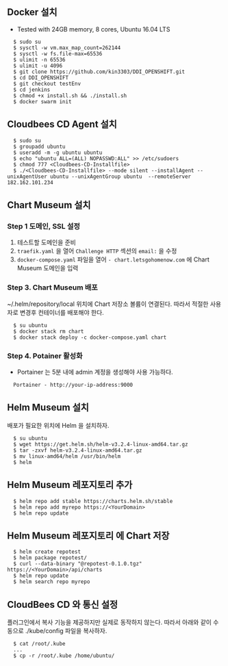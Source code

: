 
## Docker 설치

- Tested with 24GB memory, 8 cores,  Ubuntu 16.04 LTS  

```console
  $ sudo su 
  $ sysctl -w vm.max_map_count=262144
  $ sysctl -w fs.file-max=65536
  $ ulimit -n 65536
  $ ulimit -u 4096
  $ git clone https://github.com/kin3303/DDI_OPENSHIFT.git
  $ cd DDI_OPENSHIFT
  $ git checkout testEnv
  $ cd jenkins
  $ chmod +x install.sh && ./install.sh
  $ docker swarm init
```

## Cloudbees CD Agent 설치

```console
  $ sudo su
  $ groupadd ubuntu
  $ useradd -m -g ubuntu ubuntu
  $ echo "ubuntu ALL=(ALL) NOPASSWD:ALL" >> /etc/sudoers
  $ chmod 777 <Cloudbees-CD-Installfile>
  $ ./<Cloudbees-CD-Installfile> --mode silent --installAgent --unixAgentUser ubuntu --unixAgentGroup ubuntu  --remoteServer 182.162.101.234
```

## Chart Museum 설치
 
###  Step 1 도메인, SSL 설정

1. 테스트할 도메인을 준비
2. `traefik.yaml` 을 열어 `Challenge HTTP` 섹션의  `email:`  을 수정 
3. `docker-compose.yaml` 파일을 열어 `- chart.letsgohomenow.com` 에 Chart Museum 도메인을 입력 


###  Step 3. Chart Museum 배포

~/.helm/repository/local 위치에 Chart 저장소 볼륨이 연결된다.
 따라서 적절한 사용자로 변경후 컨테이너를 배포해야 한다.
 
```console
  $ su ubuntu
  $ docker stack rm chart
  $ docker stack deploy -c docker-compose.yaml chart 
```

### Step 4. Potainer 활성화

- Portainer 는 5분 내에 admin 계정을 생성해야 사용 가능하다. 

```
  Portainer - http://your-ip-address:9000
```


## Helm Museum 설치

배포가 필요한 위치에 Helm 을 설치하자.

```console
  $ su ubuntu
  $ wget https://get.helm.sh/helm-v3.2.4-linux-amd64.tar.gz
  $ tar -zxvf helm-v3.2.4-linux-amd64.tar.gz
  $ mv linux-amd64/helm /usr/bin/helm
  $ helm
```

## Helm Museum 레포지토리 추가

```console
  $ helm repo add stable https://charts.helm.sh/stable
  $ helm repo add myrepo https://<YourDomain>
  $ helm repo update
```

## Helm Museum 레포지토리 에 Chart 저장

```console
  $ helm create repotest
  $ helm package repotest/
  $ curl --data-binary "@repotest-0.1.0.tgz" https://<YourDomain>/api/charts
  $ helm repo update
  $ helm search repo myrepo
```

## CloudBees CD 와 통신 설정

플러그인에서 복사 기능을 제공하지만 실제로 동작하지 않는다.
따라서 아래와 같이 수동으로 ./kube/config 파일을 복사하자.

```console
  $ cat /root/.kube
  ...
  $ cp -r /root/.kube /home/ubuntu/
```

